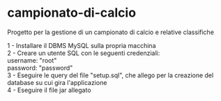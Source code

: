# campionato-di-calcio
Progetto per la gestione di un campionato di calcio e relative classifiche

1 - Installare il DBMS MySQL sulla propria macchina  
2 - Creare un utente SQL con le seguenti credenziali:  
    username: "root"  
    password: "password"  
3 - Eseguire le query del file "setup.sql", che allego per la creazione del database su cui gira l'applicazione  
4 - Eseguire il file jar allegato  
